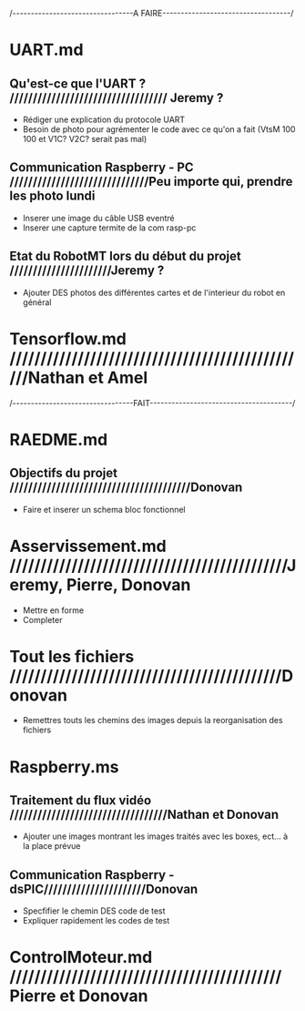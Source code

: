 ﻿/---------------------------------A FAIRE-----------------------------------/


# UART.md
## Qu'est-ce que l'UART ? ////////////////////////////////// Jeremy ?
- Rédiger une explication du protocole UART
- Besoin de photo pour agrémenter le code avec ce qu'on a fait (VtsM 100 100 et V1C? V2C? serait pas mal)



## Communication Raspberry - PC //////////////////////////////Peu importe qui, prendre les photo lundi
- Inserer une image du câble USB eventré
- Inserer une capture termite de la com rasp-pc

## Etat du RobotMT lors du début du projet 	//////////////////////Jeremy ?
- Ajouter DES photos des différentes cartes et de l'interieur du robot en général

# Tensorflow.md /////////////////////////////////////////////////Nathan et Amel






/---------------------------------FAIT---------------------------------------/

# RAEDME.md
## Objectifs du projet ///////////////////////////////////////Donovan
- Faire et inserer un schema bloc fonctionnel 

# Asservissement.md /////////////////////////////////////////////Jeremy, Pierre, Donovan
- Mettre en forme
- Completer

# Tout les fichiers ////////////////////////////////////////////Donovan
- Remettres touts les chemins des images depuis la reorganisation des fichiers

# Raspberry.ms
## Traitement du flux vidéo //////////////////////////////////Nathan et Donovan
- Ajouter une images montrant les images traités avec les boxes, ect... à la place prévue

## Communication Raspberry - dsPIC//////////////////////Donovan
- Specfifier le chemin DES code de test
- Expliquer rapidement les codes de test

# ControlMoteur.md //////////////////////////////////////////// Pierre et Donovan





